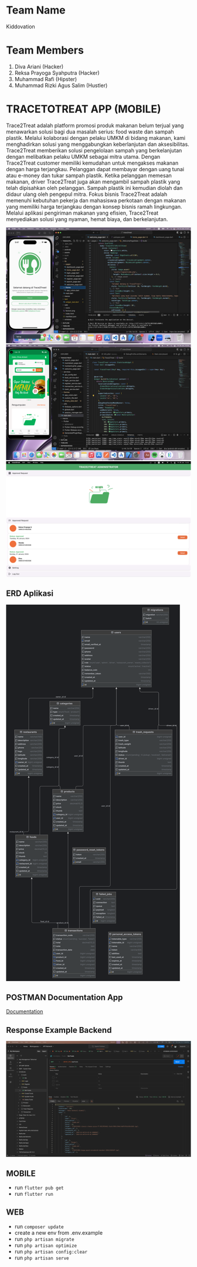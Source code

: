 # Team Name
Kiddovation

# Team Members
1. Diva Ariani (Hacker)
2. Reksa Prayoga Syahputra (Hacker)
3. Muhammad Rafi (Hipster)
4. Muhammad Rizki Agus Salim (Hustler)

# TRACETOTREAT APP (MOBILE)
Trace2Treat adalah platform promosi produk makanan belum terjual yang menawarkan solusi bagi dua masalah serius: food waste dan sampah plastik. Melalui kolaborasi dengan pelaku UMKM di bidang makanan, kami menghadirkan solusi yang menggabungkan keberlanjutan dan aksesibilitas. Trace2Treat memberikan solusi pengelolaan sampah yang berkelanjutan dengan melibatkan pelaku UMKM sebagai mitra utama. Dengan Trace2Treat customer memiliki kemudahan untuk mengakses makanan dengan harga terjangkau. Pelanggan dapat membayar dengan uang tunai atau e-money dan tukar sampah plastik. Ketika pelanggan memesan makanan, driver Trace2Treat juga akan mengambil sampah plastik yang telah dipisahkan oleh pelanggan. Sampah plastik ini kemudian diolah dan didaur ulang oleh pengepul mitra. Fokus bisnis Trace2Treat adalah memenuhi kebutuhan pekerja dan mahasiswa perkotaan dengan makanan yang memiliki harga terjangkau dengan konsep bisnis ramah lingkungan. Melalui aplikasi pengiriman makanan yang efisien, Trace2Treat menyediakan solusi yang nyaman, hemat biaya, dan berkelanjutan.

![MOBILE](assets/1.png)
![MOBILE](assets/2.png)
![MOBILE](assets/4.png)


## ERD Aplikasi
![MOBILE](assets/echobytes.png)


## POSTMAN Documentation App 
[Documentation](https://documenter.getpostman.com/view/15380804/2s9YsMBBqX)
 

## Response Example Backend
![MOBILE](assets/3.png)



## MOBILE 
- run `flutter pub get`
- run `flutter run`


## WEB
- run `composer update`
- create a new env from .env.example
- run `php artisan migrate`
- run `php artisan optimize`
- run `php artisan config:clear`
- run `php artisan serve`
